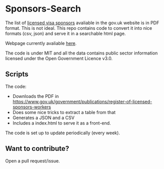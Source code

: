 # Sponsors-Search

The list of [licensed visa sponsors](https://www.gov.uk/government/publications/register-of-licensed-sponsors-workers) avaliable in the gov.uk website is in PDF format. This is not ideal. This repo contains code to convert it into nice formats (csv, json) and serve it in a searchable html page.

Webpage currently avaliable [here](https://antoniocampello.com/sponsors-search/).

The code is under MIT and all the data contains public sector information licensed under the Open Government Licence v3.0.

## Scripts

The code:

- Downloads the PDF in https://www.gov.uk/government/publications/register-of-licensed-sponsors-workers
- Does some nice tricks to extract a table from that
- Generates a JSON and a CSV
- Includes a index.html to serve it as a front-end.

The code is set up to update periodically (every week).

## Want to contribute?

Open a pull request/issue.
